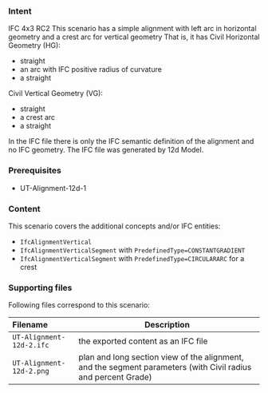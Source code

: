 
### Intent

IFC 4x3 RC2
This scenario has a simple alignment with left arc in horizontal geometry and a crest arc for vertical geometry
That is, it has 
Civil Horizontal Geometry (HG):

- straight
- an arc with IFC positive radius of curvature
- a straight

Civil Vertical Geometry (VG):

- straight
- a crest arc
- a straight

In the IFC file there is only the IFC semantic definition of the alignment and no IFC geometry.
The IFC file was generated by 12d Model. 

### Prerequisites

- UT-Alignment-12d-1

### Content

This scenario covers the additional concepts and/or IFC entities:

- `IfcAlignmentVertical`
- `IfcAlignmentVerticalSegment` with `PredefinedType=CONSTANTGRADIENT`
- `IfcAlignmentVerticalSegment` with `PredefinedType=CIRCULARARC` for a crest

### Supporting files

Following files correspond to this scenario:

| Filename                           | Description                                                                                            |
|:-----------------------------------|--------------------------------------------------------------------------------------------------------|
| `UT-Alignment-12d-2.ifc`           | the exported content as an IFC file                                                                    |
| `UT-Alignment-12d-2.png`           | plan and long section view of the alignment, and the segment parameters (with Civil radius and percent Grade) |


